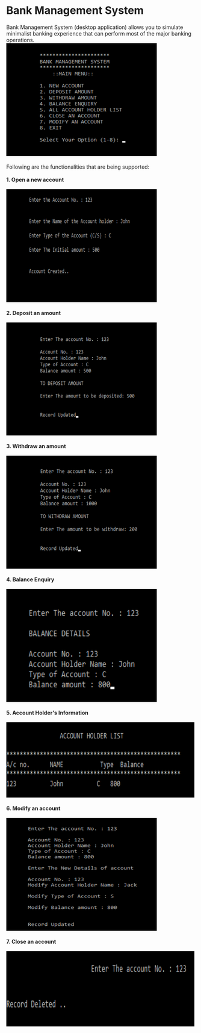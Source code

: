 # Bank Management System
Bank Management System (desktop application) allows you to simulate minimalist banking experience that can perform most of the major banking operations.<br>
<img src="images/bms1 (2).png" width="400" height="300"><br><br>
Following are the functionalities that are being supported:<br><br>
**1. Open a new account**<br><br>
<img src="images/bms2 (2).png" width="400" height="300"><br><br>
**2. Deposit an amount**<br><br>
<img src="images/bms3 (2).png" width="400" height="300"><br><br>
**3. Withdraw an amount**<br><br>
<img src="images/bms4 (2).png" width="400" height="300"><br><br>
**4. Balance Enquiry**<br><br>
<img src="images/bms5 (2).png" width="400" height="300"><br><br>
**5. Account Holder's Information**<br><br>
<img src="images/bms6 (2).png" width="500" height="200"><br><br>
**6. Modify an account**<br><br>
<img src="images/bms7 (2).png" width="400" height="300"><br><br>
**7. Close an account**<br><br>
<img src="images/bms8 (2).png" width="500" height="200"><br><br>
